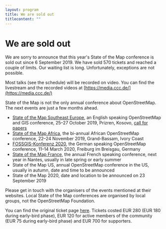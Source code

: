 ```yaml
---
layout: program
title: We are sold out
titlecontent: ""
---
```


# We are sold out

We are sorry to announce that this year's State of the Map conference is sold out since 6 September 2019. We have sold 570 tickets and reached a couple of limits. Our waiting list is long. Unfortunately, exceptions are not possible.

Most talks (see the schedule) will be recorded on video. You can find the livestream and the recorded videos at [https://media.ccc.de/](https://media.ccc.de/)

State of the Map is not the only annual conference about OpenStreetMap. The next events are just a few months ahead.

* [State of the Map Southeast Europe](https://sotmsee.org/), an English speaking OpenStreetMap and GIS conference, 25–27 October 2019, Prizren, Kosovo, [call for papers](https://docs.google.com/forms/d/e/1FAIpQLSctPlHibg6lZ-pmHmFqmypPmBT1coO1W1x1Ej1QuxRw0Gr-gA/viewform)
* [State of the Map Africa](https://2019.stateofthemap.africa/), the bi-annual African OpenStreetMap conference, 22–24 November 2019, Grand-Bassam, Ivory Coast
* [FOSSGIS-Konferenz 2020](https://fossgis-konferenz.de/2020/), the German speaking OpenStreetMap conference, 11–14 March 2020, Freiburg im Breisgau, Germany
* [State of the Map France](https://wiki.openstreetmap.org/wiki/State_of_the_Map_France), the annual French speaking conference, next year in Nantes, usually in late spring or early summer
* State of the Map US, annual OpenStreetMap conference in the US, usually in autumn, date and time to be announced
* State of the Map 2020, date and location to be announced on 23 September 2019

Please get in touch with the organisers of the events mentioned at their websites. Local State of the Map conferences are organised by local groups, not the OpenStreetMap Foundation.

You can find the original ticket page [here](https://join.osmfoundation.org/?page=CiviCRM&q=civicrm%2Fevent%2Finfo&reset=1&id=13). Tickets costed EUR 280 (EUR 180 during early-bird phase), EUR 120 for active members of the community (EUR 75 during early-bird phase) and EUR 700 for supporters.

